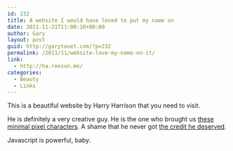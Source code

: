```yaml
---
id: 232
title: A website I would have loved to put my name on
date: 2011-11-21T11:00:10+00:00
author: Gary
layout: post
guid: http://garytouet.com/?p=232
permalink: /2011/11/website-love-my-name-on-it/
link:
  - http://ha.reesun.me/
categories:
  - Beauty
  - Links
---
```

This is a beautiful website by Harry Harrison that you need to visit.

He is definitely a very creative guy. He is the one who brought us <a href="http://dribbble.com/shots/36921-HIP">these minimal pixel characters</a>. A shame that he never got <a href="http://ha.reesun.me/=/Ramblings/SupportTheSource">the credit he deserved</a>.

Javascript is powerful, baby.